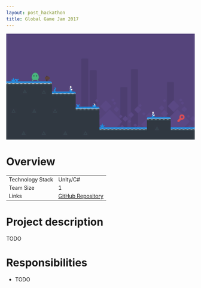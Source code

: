```yaml
---
layout: post_hackathon
title: Global Game Jam 2017
---
```

<img src="/images/fulls/gamejam17-cover.png" class="fit image shadow">

<h1>Overview</h1>
<table>
<tr><td><span class="icon fa-cog"></span> Technology Stack</td>
<td>Unity/C#</td></tr>
<tr><td><span class="icon fa-users"></span> Team Size</td>
<td>1</td></tr>
<tr><td><span class="icon fa-share-alt"></span>  Links</td>
<td><a href = "https://github.com/UBC-GGJ2017/UBC-GGJ2017.github.io">GitHub Repository</a></td></tr>
</table>

<h1>Project description</h1>
TODO

<h1>Responsibilities</h1>
<ul>
<li>TODO</li>
</ul>
